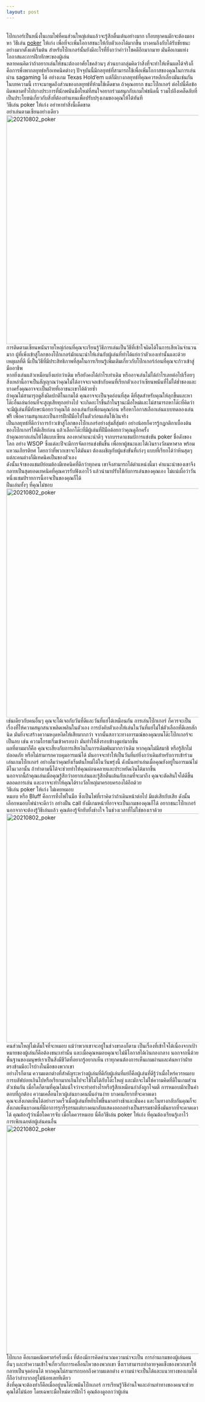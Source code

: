 ```yaml
---
layout: post
---
```

<br />โป๊กเกอร์เป็นหนึ่งในเกมไพ่ที่คนส่วนใหญ่เล่นแล้วจะรู้สึกตื่นเต้นอย่างมาก เกือบทุกคนมักจะต้องมองหา วิธีเล่น <a href="http://fifabonus88.com" target="_blank" rel="dofollow noopener">poker</a> ให้เก่ง เพื่อที่จะเพิ่มโอกาสชนะให้กับตัวเองได้มากขึ้น บางคนถึงกับได้รับชัยชนะอย่างมากตั้งแต่เริ่มต้น สำหรับโป๊กเกอร์นั้นยังมีอะไรที่ยิ่งกว่าคำว่าโชคดีอีกมากมาย มันคือเกมแห่งโอกาสและการฝึกทักษะของผู้เล่น<br />หลายคนคิดว่าถ้าอยากเล่นให้ชนะต้องอาศัยโชคล้วนๆ ส่วนบางกลุ่มคิดว่าสิ่งที่จะทำให้เห็นผลได้จริงก็คือการพึ่งพากลยุทธ์หรือเทคนิคต่างๆ ปัจจุบันนี้มีกลยุทธ์ที่สามารถใช้เพื่อเพิ่มโอกาสของคุณในการเล่นผ่าน sagaming ได้ อย่างเกม Texas Hold’em แต่ก็มีบางกลยุทธ์ที่คุณควรหลีกเลี่ยงมันเช่นกัน<br />ในบทความนี้ เราจะมาพูดถึงส่วนของกลยุทธ์ที่ห้ามใช้เด็ดขาด ถ้าคุณอยาก ชนะโป๊กเกอร์ ต่อไปนี้คือข้อผิดพลาดทั่วไปบางประการที่นักพนันมือใหม่ที่สนใจอยากร่วมสนุกกับเกมไพ่ชนิดนี้ รวมไปถึงเคล็ดลับที่เป็นประโยชน์เกี่ยวกับสิ่งที่ต้องทำแทนเพื่อปรับปรุงเกมของคุณให้ได้ทันที<br />วิธีเล่น poker ให้เก่ง อย่าหาทำสิ่งนี้เด็ดขาด<br />อย่าเล่นตามเซียนอย่างเดียว<br /><a href="http://fifabonus88.com" target="_blank" rel="dofollow noopener"><a href="https://docs.google.com/uc?export=download&confirm=no_antivirus&id=1WkHJ2uSJfuFlEOk6-0YSinP4q-_VMhS4"><img width="768" height="600" src="https://docs.google.com/uc?export=download&confirm=no_antivirus&id=1WkHJ2uSJfuFlEOk6-0YSinP4q-_VMhS4" class="attachment-large size-large wp-post-image" alt="20210802_poker" loading="lazy" srcset="https://docs.google.com/uc?export=download&confirm=no_antivirus&id=1WkHJ2uSJfuFlEOk6-0YSinP4q-_VMhS4 768w, https://docs.google.com/uc?export=download&confirm=no_antivirus&id=1WkHJ2uSJfuFlEOk6-0YSinP4q-_VMhS4 300w" sizes="(max-width: 768px) 100vw, 768px"></a><br />การติดตามเซียนพนันรายใหญ่ก่อนที่คุณจะเรียนรู้วิธีการเล่นเป็นวิธีที่เข้าใจผิดได้ในการเสียเงินจำนวนมาก ผู้ที่เพิ่งเข้าสู่โลกของโป๊กเกอร์มักแนะนำให้เล่นกับผู้เล่นที่ทำได้แย่กว่าตัวเองเท่านั้นและด้วยเหตุผลที่ดี นี่เป็นวิธีที่มีประสิทธิภาพที่สุดในการเรียนรู้เพิ่มเติมเกี่ยวกับโป๊กเกอร์ก่อนที่คุณจะก้าวเข้าสู่มืออาชีพ<br />หากยิ่งเล่นแล้วเหมือนยิ่งแย่กว่าเดิม หรือยังคงได้กำไรเท่าเดิม หรืออาจเล่นไม่ได้กำไรเลยต่อไปเรื่อยๆ สิ่งเหล่านี้อาจเป็นสัญญาณว่าคุณไม่ได้อาจจะเจอเข้ากับคนที่เรียกตัวเองว่าเซียนพนันที่ไม่ได้ช่ำชองและบางครั้งคุณอาจจะเป็นฝ่ายที่เอาชนะเขาได้ด้วยซ้ำ<br />ถ้าคุณไม่สามารุถดูสิ่งผิดปกติในเกมได้ คุณอาจจะเป็นจุดอ่อนที่สุด ดีที่สุดสำหรับคุณให้ลุกขึ้นและหาโต๊ะอื่นเล่นก่อนที่จะสูญเสียทุกอย่างไป จะเกิดอะไรขึ้นถ้าในฐานะมือใหม่และไม่สามารถหาโต๊ะที่คิดว่าจะมีผู้เล่นที่มีทักษะน้อยกว่าคุณได้ ลองเล่นกับเพื่อนคุณก่อน หรือหาโอกาสเลือกเล่นแบบทดลองเล่นฟรี เพื่อความสนุกและเป็นการฝึกฝีมือไปในตัวก่อนเล่นใช้เงินจริง<br />เป็นกลยุทธ์ที่ดีกว่าการก้าวเข้าสู่โลกของโป๊กเกอร์อย่างสุ่มสี่สุ่มห้า อย่างน้อยก็ควรรู้กฎกติกาเบื้องต้นของโป๊กเกอร์ให้ดีเสียก่อน แล้วเลือกโต๊ะที่มีผู้เล่นที่ฝีมือด้อยกว่าคุณดูอีกครั้ง<br />ถ้าคุณอยากเล่นให้ได้แบบเซียน ลองหาคำแนะนำดีๆ จากบรรดาแชมป์การแข่งขัน poker ชื่อดังของโลก อย่าง WSOP ซึ่งแต่ละปีจะมีการจัดการแข่งขันขึ้น เพื่อหาผู้ชนะและได้เงินรางวัลมหาศาล พร้อมแหวนเกียรติยศ โดยกว่าที่พวกเขาจะได้มันมา ต้องเผชิญกับผู้แข่งขันที่เก่งๆ แบบที่เรียกได้ว่าหินสุดๆ แต่ละคนต่างก็มีเทคนิคเป็นของตัวเอง<br />ดังนั้นเจ้าของแชมป์ย่อมต้องมีเทคนิคที่ดีกว่าทุกคน เขาจึงสามารถได้ตำแหน่งนี้มา คำแนะนำของเขาจึงกลายเป็นสุดยอดเทคนิคที่คุณควรรับฟังเอาไว้ แล้วนำมาปรับใช้กับการเล่นของคุณเอง ไม่แน่เผื่อว่าวันหนึ่งแชมป์รายการนี้อาจเป็นของคุณก็ได้<br />ฝืนเล่นทั้งๆ ที่คุณไม่ชอบ<br /><a href="http://fifabonus88.com" target="_blank" rel="dofollow noopener"><a href="https://docs.google.com/uc?export=download&confirm=no_antivirus&id=1WkHJ2uSJfuFlEOk6-0YSinP4q-_VMhS4"><img width="768" height="600" src="https://docs.google.com/uc?export=download&confirm=no_antivirus&id=1WkHJ2uSJfuFlEOk6-0YSinP4q-_VMhS4" class="attachment-large size-large wp-post-image" alt="20210802_poker" loading="lazy" srcset="https://docs.google.com/uc?export=download&confirm=no_antivirus&id=1WkHJ2uSJfuFlEOk6-0YSinP4q-_VMhS4 768w, https://docs.google.com/uc?export=download&confirm=no_antivirus&id=1WkHJ2uSJfuFlEOk6-0YSinP4q-_VMhS4 300w" sizes="(max-width: 768px) 100vw, 768px"></a><br />เช่นเดียวกับคนอื่นๆ คุณจะได้เจอกับวันที่ดีและวันที่แย่ได้เหมือนกัน การเล่นโป๊กเกอร์ ก็ควรจะเป็นเรื่องที่ให้ความสนุกสนาเพลิดเพลินในตัวเอง การบังคับตัวเองให้เล่นในวันที่แย่ไม่ใช่ตัวเลือกที่ดีเลยสักนิด มันยิ่งจะสร้างความหงุดหงิดให้เสียมากกว่า จากนั้นสภาวะทางอารมณ์ของคุณบนโต๊ะโป๊กเกอร์จะเป็นลบ เช่น ความโกรธเริ่มเข้าครอบงำ มันทำให้สิ่งรอบข้างดูแย่มากขึ้น<br />ผลที่ตามมาก็คือ คุณจะเสี่ยงกับการเสียเงินในการเดิมพันมากกว่าเดิม หากคุณไม่มีสมาธิ หรือรู้สึกไม่ปลอดภัย หรือไม่สามารถควบคุมอารมณ์ได้ มันอาจจะทำให้เป็นวันที่แย่ยิ่งกว่าเดิมสำหรับการเข้าร่วม เล่นเกมโป๊กเกอร์ อย่างลืมว่าคุณยังเริ่มต้นใหม่ได้ในวันพรุ่งนี้ ดังนั้นอย่าเล่นเมื่อคุณยังอยู่ในอารมณ์ไม่ดีในเวลานั้น ถ้าทำตามนี้ได้จะช่วยทำให้คุณผ่อนคลายและประหยัดเงินได้มากขึ้น<br />นอกจากนี้ถ้าคุณเล่นเมื่อคุณรู้สึกว่าอยากเล่นและรู้สึกตื่นเต้นกับเกมที่จะมาถึง คุณจะตัดสินใจได้ดีขึ้นตลอดการเล่น และอาจจะทำให้คุณได้รางวัลใหญ่มาครอบครองได้อีกด้วย<br />วิธีเล่น poker ให้เก่ง ไม่เคยหมอบ<br />หมอบ หรือ Bluff คือการทิ้งไพ่ในมือ ซึ่งเป็นไพ่ที่เราคิดว่าถ้าเดินหน้าต่อไป มีแต่เสียกับเสีย ดังนั้นเลือกหมอบไพ่น่าจะดีกว่า อย่างฝืน call ยังมีเกมหน้าที่อาจจะเป็นเกมของคุณก็ได้ อยากชนะโป๊กเกอร์ นอกจากจะต้องรู้วิธีเล่นแล้ว คุณต้องรู้จักยับยั้งช่างใจ ในช่วงเวลาที่ไม่ใช่ของเราด้วย<br /><a href="http://fifabonus88.com" target="_blank" rel="dofollow noopener"><a href="https://docs.google.com/uc?export=download&confirm=no_antivirus&id=1WkHJ2uSJfuFlEOk6-0YSinP4q-_VMhS4"><img width="768" height="600" src="https://docs.google.com/uc?export=download&confirm=no_antivirus&id=1WkHJ2uSJfuFlEOk6-0YSinP4q-_VMhS4" class="attachment-large size-large wp-post-image" alt="20210802_poker" loading="lazy" srcset="https://docs.google.com/uc?export=download&confirm=no_antivirus&id=1WkHJ2uSJfuFlEOk6-0YSinP4q-_VMhS4 768w, https://docs.google.com/uc?export=download&confirm=no_antivirus&id=1WkHJ2uSJfuFlEOk6-0YSinP4q-_VMhS4 300w" sizes="(max-width: 768px) 100vw, 768px"></a><br />คนส่วนใหญ่ไม่เต็มใจที่จะหมอบ แม้ว่าพวกเขาจะอยู่ในช่วงขาลงก็ตาม เป็นเรื่องที่เข้าใจได้เนื่องจากเป้าหมายของผู้เล่นก็คือต้องชนะเท่านั้น และเมื่อคุณหมอบคุณจะไม่มีโอกาสได้เงินกองกลาง นอกจากนี้ด้วยพื้นฐานของมนุษย์เราเป็นสิ่งมีชีวิตที่อยากรู้อยากเห็น เราทุกคนต้องการเห็นเกมผ่านและค้นหาว่าฝ่ายตรงข้ามมีอะไรบ้างในมือของพวกเขา<br />อย่างไรก็ตาม ความแตกต่างที่สำคัญระหว่างผู้เล่นที่ดีกับผู้เล่นที่แย่ก็คือผู้เล่นที่ดีรู้ว่าเมื่อไหร่ควรหมอบ การบลัฟบ่อยเกินไปหรือเรียกมากเกินไปจะใช้ไม่ได้กับโต๊ะใหญ่ และมักจะไม่ใช่ความคิดที่ดีในเกมส่วนตัวเช่นกัน เมื่อใดก็ตามที่คุณไม่แน่ใจว่าจะทำอย่างไรหรือรู้สึกเหมือนกำลังถูกโจมตี การหมอบมักเป็นคำตอบที่ถูกต้อง ความเคลื่อนไหวผู้เล่นบางคนนั้นอ่านง่าย บางคนก็ยากที่จะคาดเดา<br />คุณจะสังเกตเห็นได้อย่างรวดเร็วเมื่อผู้เล่นที่หยิบไพ่ขึ้นมาอย่างช้าและมั่นคง และในทางกลับกันคุณก็จะสังเกตเห็นบางคนที่มีอาการรุกรี้รุกรนแต่บางคนกลับแสดงออกอย่างเป็นธรรมชาติซึ่งมันยากที่จะคาดเดาได้ คุณต้องรู้ว่าเมื่อใดควรจับ เมื่อใดควรหมอบ นี่คือวิธีเล่น poker ให้เก่ง ที่คุณต้องเรียนรู้เอาไว้<br />การเพิกเฉยต่อผู้เล่นคนอื่น<br /><a href="http://fifabonus88.com" target="_blank" rel="dofollow noopener"><a href="https://docs.google.com/uc?export=download&confirm=no_antivirus&id=1WkHJ2uSJfuFlEOk6-0YSinP4q-_VMhS4"><img width="768" height="600" src="https://docs.google.com/uc?export=download&confirm=no_antivirus&id=1WkHJ2uSJfuFlEOk6-0YSinP4q-_VMhS4" class="attachment-large size-large wp-post-image" alt="20210802_poker" loading="lazy" srcset="https://docs.google.com/uc?export=download&confirm=no_antivirus&id=1WkHJ2uSJfuFlEOk6-0YSinP4q-_VMhS4 768w, https://docs.google.com/uc?export=download&confirm=no_antivirus&id=1WkHJ2uSJfuFlEOk6-0YSinP4q-_VMhS4 300w" sizes="(max-width: 768px) 100vw, 768px"></a><br />โป๊กเกอ คือเกมคณิตศาตร์ครึ่งหนึ่ง ที่ต้องมีการคิดคำนวณความน่าจะเป็น การอ่านเกมของผู้เล่นคนอื่นๆ และทำความเข้าใจเกี่ยวกับการเคลื่อนไหวของพวกเขา ซึ่งเราสามารถทำลายจุดแข็งของพวกเขาให้กลายเป็นจุดอ่อนได้ หากคุณไม่สามารถบอกถึงความแตกต่าง ความน่าจะเป็นได้และแนวทางของเกมได้ ก็ถือว่าลำบากอยู่ไม่น้อยเลยทีเดียว<br />สิ่งที่คุณจะต้องทำก็คือเมื่ออยู่บนโต๊ะพนันโป๊กเกอร์ การเรียนรู้วิธีอ่านใจและอ่านท่าทางของคนจะช่วยคุณได้ไม่น้อย โดยเฉพาะมือใหม่ควรฝึกไว้ คุณต้องดูออกว่าผู้เล่น